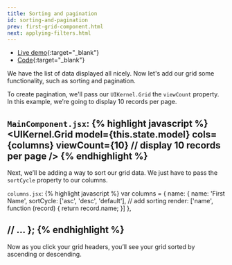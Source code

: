 ```yaml
---
title: Sorting and pagination
id: sorting-and-pagination
prev: first-grid-component.html
next: applying-filters.html
---
```

* [Live demo](/examples/sorting-and-pagination/){:target="_blank"}
* [Code]({{site.github}}_site/examples/sorting-and-pagination){:target="_blank"}

We have the list of data displayed all nicely. Now let's add our grid some functionality, such as sorting and pagination.

To create pagination, we'll pass our `UIKernel.Grid` the `viewCount` property. In this example, we’re going to display 10 records per page.

`MainComponent.jsx`:
{% highlight javascript %}
<UIKernel.Grid
  model={this.state.model}
  cols={columns}
  viewCount={10} // display 10 records per page
/>
{% endhighlight %}
---

Next, we’ll be adding a way to sort our grid data. We just have to pass the `sortCycle` property to our columns.

`columns.jsx`:
{% highlight javascript %}
var columns = {
  name: {
    name: 'First Name',
    sortCycle: ['asc', 'desc', 'default'], // add sorting
    render: ['name', function (record) {
      return record.name;
    }]
  },

  // ...
};
{% endhighlight %}
---

Now as you click your grid headers, you’ll see your grid sorted by ascending or descending.

